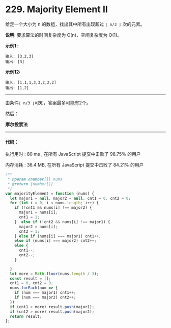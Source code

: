 # 229. Majority Element II

给定一个大小为 n 的数组，找出其中所有出现超过 `⌊ n/3 ⌋` 次的元素。

**说明**: 要求算法的时间复杂度为 O(n)，空间复杂度为 O(1)。


**示例1 :**
```
输入: [3,2,3]
输出: [3]

```

**示例12:**
```
输入: [1,1,1,3,3,2,2,2]
输出: [1,2]

```
---

由条件`⌊ n/3 ⌋`可知，答案最多可能有2个。

然后：

**摩尔投票法**

---

#### 代码：
执行用时 : 80 ms , 在所有 JavaScript 提交中击败了 98.75% 的用户

内存消耗 : 36.4 MB, 在所有 JavaScript 提交中击败了 84.21% 的用户

```js
/**
 * @param {number[]} nums
 * @return {number[]}
 */
var majorityElement = function (nums) {
  let major1 = null, major2 = null, cnt1 = 0, cnt2 = 0;
  for (let i = 0; i < nums.length; i++) {
    if (!cnt1 && nums[i] !== major2) {
      major1 = nums[i];
      cnt1 = 1;
    }  else if (!cnt2 && nums[i] !== major1) {
      major2 = nums[i];
      cnt2 = 1;
    } else if (nums[i] === major1) cnt1++;
    else if (nums[i] === major2) cnt2++;
    else {
      cnt1--;
      cnt2--;
    }

  }
  let more = Math.floor(nums.length / 3);
  const result = [];
  cnt1 = 0, cnt2 = 0;
  nums.forEach(num => {
    if (num === major1) cnt1++;
    if (num === major2) cnt2++;
  })
  if (cnt1 > more) result.push(major1);
  if (cnt2 > more) result.push(major2);
  return result;
};

```